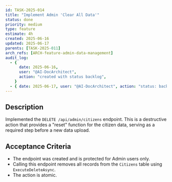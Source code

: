 ```yaml
---
id: TASK-2025-014
title: "Implement Admin 'Clear All Data'"
status: done
priority: medium
type: feature
estimate: 4h
created: 2025-06-16
updated: 2025-06-17
parents: [TASK-2025-011]
arch_refs: [ARCH-feature-admin-data-management]
audit_log:
  - {
      date: 2025-06-16,
      user: "@AI-DocArchitect",
      action: "created with status backlog",
    }
  - { date: 2025-06-17, user: "@AI-DocArchitect", action: "status: backlog -> done" }
---
```


## Description

Implemented the `DELETE /api/admin/citizens` endpoint. This is a destructive action that provides a "reset" function for the citizen data, serving as a required step before a new data upload.

## Acceptance Criteria

- The endpoint was created and is protected for Admin users only.
- Calling this endpoint removes all records from the `Citizens` table using `ExecuteDeleteAsync`.
- The action is atomic.
